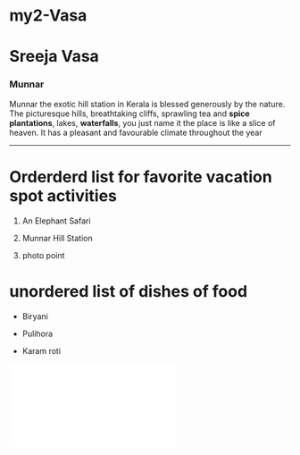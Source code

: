 # my2-Vasa

# Sreeja Vasa

### Munnar

Munnar the exotic hill station in Kerala is blessed generously by the nature. The picturesque hills, breathtaking cliffs, sprawling tea and **spice plantations**, lakes, **waterfalls**, you just name it the place is like a slice of heaven. It has a pleasant and favourable climate throughout the year 

-------------------------------------------------------------------------------------------------------------------- 
# Orderderd list for favorite vacation spot activities 

1. An Elephant Safari

2. Munnar Hill Station

3. photo point

# unordered list of dishes of food

* Biryani

* Pulihora

* Karam roti

![Linking MyStats file to README file](./MyStats.md)
